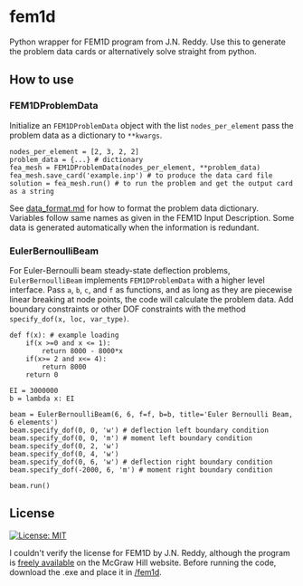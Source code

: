 # fem1d
Python wrapper for FEM1D program from J.N. Reddy. Use this to generate the problem data cards or alternatively solve straight from python. 
## How to use
### FEM1DProblemData
Initialize an `FEM1DProblemData` object with the list `nodes_per_element` pass the problem data as a dictionary to `**kwargs`. 
```
nodes_per_element = [2, 3, 2, 2]
problem_data = {...} # dictionary
fea_mesh = FEM1DProblemData(nodes_per_element, **problem_data)
fea_mesh.save_card('example.inp') # to produce the data card file
solution = fea_mesh.run() # to run the problem and get the output card as a string
```
See [data_format.md](data_format.md) for how to format the problem data dictionary. Variables follow same names as given in the FEM1D Input Description. Some data is generated automatically when the information is redundant.

### EulerBernoulliBeam
For Euler-Bernoulli beam steady-state deflection problems, `EulerBernoulliBeam` implements `FEM1DProblemData` with a higher level interface. Pass `a`, `b`, `c`, and `f` as functions, and as long as they are piecewise linear breaking at node points, the code will calculate the problem data. Add boundary constraints or other DOF constraints with the method `specify_dof(x, loc, var_type)`.

```
def f(x): # example loading
    if(x >=0 and x <= 1):
        return 8000 - 8000*x
    if(x>= 2 and x<= 4):
        return 8000
    return 0

EI = 3000000
b = lambda x: EI

beam = EulerBernoulliBeam(6, 6, f=f, b=b, title='Euler Bernoulli Beam, 6 elements')
beam.specify_dof(0, 0, 'w') # deflection left boundary condition
beam.specify_dof(0, 0, 'm') # moment left boundary condition
beam.specify_dof(0, 2, 'w')
beam.specify_dof(0, 4, 'w')
beam.specify_dof(0, 6, 'w') # deflection right boundary condition
beam.specify_dof(-2000, 6, 'm') # moment right boundary condition

beam.run()
```

## License
[![License: MIT](https://img.shields.io/badge/License-MIT-yellow.svg)](https://opensource.org/licenses/MIT)

I couldn't verify the license for FEM1D by J.N. Reddy, although the program is [freely available](https://highered.mheducation.com/sites/0072466855/student_view0/executables.html) on the McGraw Hill website. Before running the code, download the .exe and place it in [/fem1d](/fem1d).
